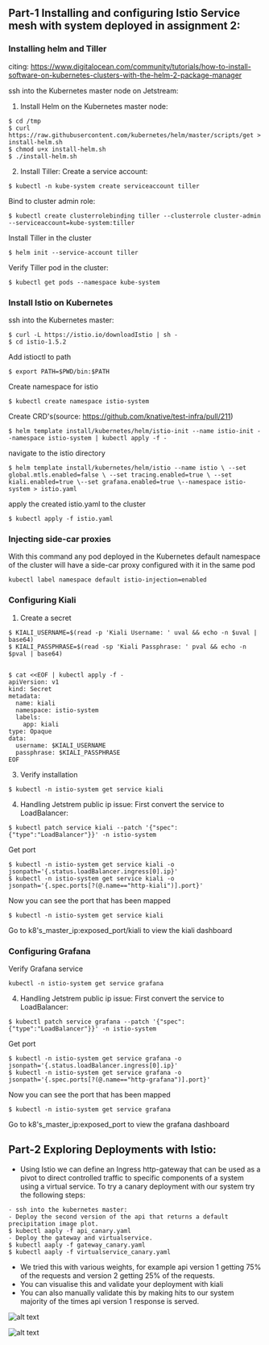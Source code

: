 ## Part-1 Installing and configuring Istio Service mesh with system deployed in assignment 2:
### Installing helm and Tiller
citing: https://www.digitalocean.com/community/tutorials/how-to-install-software-on-kubernetes-clusters-with-the-helm-2-package-manager

ssh into the Kubernetes master node on Jetstream: 
1) Install Helm on the Kubernetes master node:
```
$ cd /tmp
$ curl https://raw.githubusercontent.com/kubernetes/helm/master/scripts/get > install-helm.sh
$ chmod u+x install-helm.sh
$ ./install-helm.sh
```
2) Install Tiller:
Create a service account:
```
$ kubectl -n kube-system create serviceaccount tiller
```
Bind to cluster admin role:
```
$ kubectl create clusterrolebinding tiller --clusterrole cluster-admin --serviceaccount=kube-system:tiller
```
Install Tiller in the cluster
```
$ helm init --service-account tiller
```
Verify Tiller pod in the cluster:
```
$ kubectl get pods --namespace kube-system
```
### Install Istio on Kubernetes
ssh into the Kubernetes master:
```
$ curl -L https://istio.io/downloadIstio | sh -
$ cd istio-1.5.2
```
Add istioctl to path
```
$ export PATH=$PWD/bin:$PATH
```
Create namespace for istio
```
$ kubectl create namespace istio-system
```
Create CRD's(source: https://github.com/knative/test-infra/pull/211)
```
$ helm template install/kubernetes/helm/istio-init --name istio-init --namespace istio-system | kubectl apply -f -
```
navigate to the istio directory
```
$ helm template install/kubernetes/helm/istio --name istio \ --set global.mtls.enabled=false \ --set tracing.enabled=true \ --set kiali.enabled=true \--set grafana.enabled=true \--namespace istio-system > istio.yaml
```
apply the created istio.yaml to the cluster
```
$ kubectl apply -f istio.yaml
```

### Injecting side-car proxies
With this command any pod deployed in the Kubernetes default namespace of the cluster will have a side-car proxy configured with it in the same pod
```
kubectl label namespace default istio-injection=enabled
```

### Configuring Kiali
1) Create a secret
```
$ KIALI_USERNAME=$(read -p 'Kiali Username: ' uval && echo -n $uval | base64)
$ KIALI_PASSPHRASE=$(read -sp 'Kiali Passphrase: ' pval && echo -n $pval | base64)


$ cat <<EOF | kubectl apply -f -
apiVersion: v1
kind: Secret
metadata:
  name: kiali
  namespace: istio-system
  labels:
    app: kiali
type: Opaque
data:
  username: $KIALI_USERNAME
  passphrase: $KIALI_PASSPHRASE
EOF
```
3) Verify installation
```
$ kubectl -n istio-system get service kiali
```

4) Handling Jetstrem public ip issue:
First convert the service to LoadBalancer:
```
$ kubectl patch service kiali --patch '{"spec":{"type":"LoadBalancer"}}' -n istio-system
```
Get port
```
$ kubectl -n istio-system get service kiali -o jsonpath='{.status.loadBalancer.ingress[0].ip}'
$ kubectl -n istio-system get service kiali -o jsonpath='{.spec.ports[?(@.name=="http-kiali")].port}'
```
Now you can see the port that has been mapped
```
$ kubectl -n istio-system get service kiali
```
Go to k8's_master_ip:exposed_port/kiali to view the kiali dashboard

### Configuring Grafana
Verify Grafana service
```
kubectl -n istio-system get service grafana
```

4) Handling Jetstrem public ip issue:
First convert the service to LoadBalancer:
```
$ kubectl patch service grafana --patch '{"spec":{"type":"LoadBalancer"}}' -n istio-system
```
Get port
```
$ kubectl -n istio-system get service grafana -o jsonpath='{.status.loadBalancer.ingress[0].ip}'
$ kubectl -n istio-system get service grafana -o jsonpath='{.spec.ports[?(@.name=="http-grafana")].port}'
```
Now you can see the port that has been mapped
```
$ kubectl -n istio-system get service grafana
```
Go to k8's_master_ip:exposed_port to view the grafana dashboard

## Part-2 Exploring Deployments with Istio:
- Using Istio we can define an Ingress http-gateway that can be used as a pivot to direct controlled traffic to specific components of a system using a virtual service. To try a canary deployment with our system try the following steps:
```
- ssh into the kubernetes master:
- Deploy the second version of the api that returns a default precipitation image plot.
$ kubectl aaply -f api_canary.yaml
- Deploy the gateway and virtualservice.
$ kubectl aaply -f gateway_canary.yaml
$ kubectl aaply -f virtualservice_canary.yaml
```
- We tried this with various weights, for example api version 1 getting 75% of the requests and version 2 getting 25% of the requests.
- You can visualise this and validate your deployment with kiali
- You can also manually validate this by making hits to our system majority of the times api version 1 response is served.  
  
![alt text](https://github.com/airavata-courses/DevoTeam/blob/Develop/canary_weights.png)

![alt text](https://github.com/airavata-courses/DevoTeam/blob/Develop/api_versions.png)


